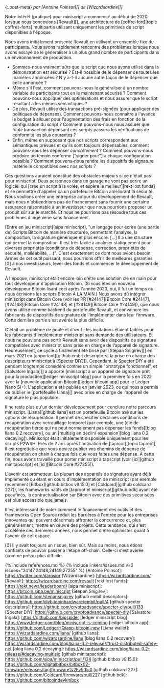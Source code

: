 {:.post-meta}
*par [Antoine Poinsot][] de [Wizardsardine][]*

Notre intérêt (pratique) pour miniscript a commencé au début de 2020 lorsque nous concevions [Revault][], une architecture de
[coffre-fort][topic coffres-forts] multipartie utilisant uniquement les primitives de script disponibles à l'époque.

Nous avons initialement présenté Revault en utilisant un ensemble fixe de participants. Nous avons rapidement rencontré des problèmes
lorsque nous avons essayé de le généraliser à un plus grand nombre de participants dans un environnement de production.

- Sommes-nous vraiment _sûrs_ que le script que nous avons utilisé dans la démonstration est sécurisé ? Est-il possible de le dépenser
de toutes les manières annoncées ? N'y a-t-il aucune autre façon de le dépenser que celle annoncée ?
- Même s'il l'est, comment pouvons-nous le généraliser à un nombre variable de participants tout en le maintenant sécurisé ?
Comment pouvons-nous appliquer des optimisations et nous assurer que le script résultant a les mêmes sémantiques ?
- De plus, Revault utilise des transactions pré-signées (pour appliquer des politiques de dépenses). Comment pouvons-nous connaître à
l'avance le budget à allouer pour l'augmentation des frais en fonction de la configuration du script ? Comment pouvons-nous nous assurer
que _toute_ transaction dépensant ces scripts passera les vérifications de conformité les plus courantes ?
- Enfin, même en supposant que nos scripts correspondent aux sémantiques prévues et qu'ils sont toujours dépensables, comment pouvons-nous
les dépenser _concrètement_ ? Comment pouvons-nous produire un témoin conforme ("signer pour") à chaque configuration possible ?
Comment pouvons-nous rendre les dispositifs de signature matérielle compatibles avec nos scripts ?

Ces questions auraient constitué des obstacles majeurs si ce n'était pas pour miniscript. Deux personnes dans un garage ne vont pas
écrire un logiciel qui [crée un script à la volée, et espère le meilleur][rekt lost funds] et se permettre d'appeler ça un portefeuille
Bitcoin améliorant la sécurité. Nous voulions créer une entreprise autour du développement de Revault, mais nous n'obtiendrions pas
de financement sans fournir une certaine assurance raisonnable à un investisseur que nous pourrions proposer un produit sûr sur le marché.
Et nous ne pourrions pas résoudre tous ces problèmes d'ingénierie sans financement.

[Entre en jeu miniscript][sipa miniscript], "un langage pour écrire (une partie de) Scripts Bitcoin de manière structurée, permettant
l'analyse, la composition, la signature générique et plus encore. [...] Il a une structure qui permet la composition. Il est très facile
à analyser statiquement pour diverses propriétés (conditions de dépense, correction, propriétés de sécurité, malléabilité, ...)". C'est
exactement ce dont nous avions besoin. Armés de cet outil puissant, nous pourrions offrir de meilleures garanties [0] à nos investisseurs,
lever des fonds et commencer le développement de Revault.

À l'époque, miniscript était encore loin d'être une solution clé en main pour tout développeur d'application Bitcoin. (Si vous êtes un
nouveau développeur Bitcoin lisant ceci après l'année 2023, oui, il fut un temps où nous écrivions les scripts Bitcoin À LA MAIN.)
Nous avons dû intégrer miniscript dans Bitcoin Core (voir les PR [#24147][Bitcoin Core #24147], [#24148][Bitcoin Core #24148] et
[#24149][Bitcoin Core #24149]), que nous avons utilisé comme backend du portefeuille Revault, et convaincre les fabricants de dispositifs
de signature de l'implémenter dans leur firmware. Cette dernière partie s'est avérée la plus difficile.

C'était un problème de poule et d'œuf : les incitations étaient faibles pour les fabricants d'implémenter miniscript sans demande des
utilisateurs. Et nous ne pouvions pas sortir Revault sans avoir des dispositifs de signature compatibles avec miniscript sans prise en
charge de l'appareil de signature. Heureusement, ce cycle a finalement été brisé par [Stepan Snigirev][] en mars 2021 en
[apportant][github embit descriptors] la prise en charge des descripteurs miniscript à [Specter DIY][]. Cependant, le Specter DIY a été
pendant longtemps considéré comme un simple "prototype fonctionnel", et [Salvatore Ingala][] a apporté [miniscript à un appareil de
signature prêt pour la production][ledger miniscript blog] pour la première fois en 2022 avec la [nouvelle application
Bitcoin][ledger bitcoin app] pour le Ledger Nano S(+). L'application a été publiée en janvier 2023, ce qui nous a permis de publier le
[portefeuille Liana][] avec prise en charge de l'appareil de signature le plus populaire.

Il ne reste plus qu'un dernier développement pour conclure notre parcours miniscript. [Liana][github liana] est un portefeuille Bitcoin
axé sur les options de récupération. Il permet de spécifier certaines conditions de récupération avec verrouillage temporel (par exemple,
une [clé de récupération tierce qui ne peut normalement pas dépenser les fonds][blog liana 0.2 recovery], ou un [multisig en déclin/
expansion][blog liana 0.2 decaying]). Miniscript était initialement disponible uniquement pour les scripts P2WSH. Près de 2 ans après
l'activation de [taproot][topic taproot], il est regrettable que vous deviez publier vos chemins de dépense de récupération on chain
à chaque fois que vous faites une dépense. À cette fin, nous avons travaillé pour porter miniscript à tapscript (voir
[ici][github minitapscript] et [ici][Bitcoin Core #27255]).

L'avenir est prometteur. La plupart des appareils de signature ayant déjà implémenté ou étant en cours d'implémentation
de miniscript (par exemple récemment [Bitbox][github bitbox v9.15.0] et [Coldcard][github coldcard 227]), les frameworks
natifs de [taproot et miniscript][github bdk] ayant été peaufinés, la contractualisation sur Bitcoin avec des primitives sécurisées est
plus accessible que jamais.

Il est intéressant de noter comment le financement des outils et des frameworks Open Source réduit les barrières à l'entrée pour les
entreprises innovantes qui peuvent désormais affronter la concurrence et, plus généralement, mettre en œuvre des projets. Cette tendance,
qui s'est accélérée ces dernières années, nous permet d'être optimistes quant à l'avenir de cet espace.

[0] Il y avait toujours un risque, bien sûr. Mais au moins, nous étions confiants de pouvoir passer à l'étape off-chain. Celle-ci s'est
avérée (comme prévu) plus difficile.

{% include references.md %}
{% include linkers/issues.md v=2 issues="24147,24148,24149,27255" %}
[Antoine Poinsot]: https://twitter.com/darosior
[Wizardsardine]: https://wizardsardine.com/
[Revault]: https://wizardsardine.com/revault
[rekt lost funds]: https://rekt.news/leaderboard/
[sipa miniscript]: https://bitcoin.sipa.be/miniscript
[Stepan Snigirev]: https://github.com/stepansnigirev
[github embit descriptors]: https://github.com/diybitcoinhardware/embit/pull/4
[github specter descriptors]: https://github.com/cryptoadvance/specter-diy/pull/133
[Specter DIY]: https://github.com/cryptoadvance/specter-diy
[Salvatore Ingala]: https://github.com/bigspider
[ledger miniscript blog]: https://www.ledger.com/blog/miniscript-is-coming
[ledger bitcoin app]: https://github.com/LedgerHQ/app-bitcoin-new
[Liana wallet]: https://wizardsardine.com/liana/
[github liana]: https://github.com/wizardsardine/liana
[blog liana 0.2 recovery]: https://wizardsardine.com/blog/liana-0.2-release/#trust-distributed-safety-net
[blog liana 0.2 decaying]: https://wizardsardine.com/blog/liana-0.2-release/#decaying-multisig
[github minitapscript]: https://github.com/sipa/miniscript/pull/134
[github bitbox v9.15.0]: https://github.com/digitalbitbox/bitbox02-firmware/releases/tag/firmware%2Fv9.15.0
[github coldcard 227]: https://github.com/Coldcard/firmware/pull/227
[github bdk]: https://github.com/bitcoindevkit/bdk